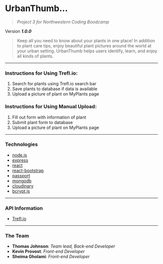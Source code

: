# UrbanThumb... 
>*Project 3 for Northwestern Coding Boodcamp*

Version ***1.0.0***

>Keep all you need to know about your plants in one place! In addition to plant care tips, enjoy beautiful plant pictures around the world at your urban setting. UrbanThumb helps users identify, learn, and enjoy all kinds of plants. 

---

### Instructions for Using Trefl.io:
1. Search for plants using Trefl.io search bar
2. Save plants to database if data is available
3. Upload a picture of plant on MyPlants page

### Instructions for Using Manual Upload:
1. Fill out form with information of plant
2. Submit plant form to database
3. Upload a picture of plant on MyPlants page

---

### Technologies 
- [node.js](https://nodejs.org/en/)
- [express](https://www.npmjs.com/package/express)
- [react](https://www.reactjs.org) 
- [react-bootstrap](https://www.npmjs.com/package/react-bootstrap)
- [passport](https://www.npmjs.com/package/passport)
- [mongodb](https://www.mysql.com/) 
- [cloudinary](https://www.npmjs.com/package/cloudinary)
- [bcrypt.js](https://www.npmjs.com/package/bcrypt)
---

### API Information

- [Trefl.io](https://developers.google.com/maps/documentation/)
---

### The Team 
- __Thomas Johnson__: *Team lead, Back-end Developer*
- __Kevin Provost__: *Front-end Developer* 
- __Sheima Gholami__: *Front-end Developer*
